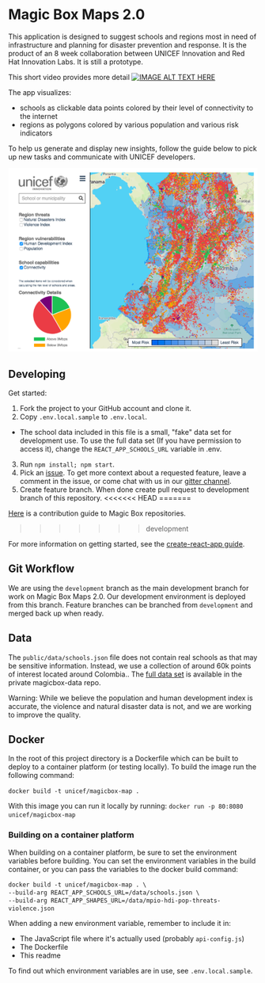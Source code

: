 # Magic Box Maps 2.0
This application is designed to suggest schools and regions most in need of infrastructure and planning for disaster prevention and response. It is the product of an 8 week collaboration between UNICEF Innovation and Red Hat Innovation Labs. It is still a prototype.

This short video provides more detail [![IMAGE ALT TEXT HERE](https://i.ytimg.com/vi/-F8ODbOv8j4/maxresdefault.jpg)](http://www.youtube.com/watch?v=-F8ODbOv8j4)

The app visualizes:
- schools as clickable data points colored by their level of connectivity to the internet
- regions as polygons colored by various population and various risk indicators



To help us generate and display new insights, follow the guide below to pick up new tasks and communicate with UNICEF developers.

![screenshot](./public/prototype-screenshot.png)
## Developing
Get started:
1. Fork the project to your GitHub account and clone it.
2. Copy `.env.local.sample` to `.env.local`.
  - The school data included in this file is a small, "fake" data set for development use. To use the full data set (If you have permission to access it), change the `REACT_APP_SCHOOLS_URL` variable in .env.
3. Run `npm install; npm start`.
4. Pick an [issue](https://github.com/unicef/magicbox-maps-prototype/issues). To get more context about a requested feature, leave a comment in the issue, or come chat with us in our [gitter channel](https://gitter.im/unicef-innovation-dev/Lobby).
5. Create feature branch. When done create pull request to development branch of this repository.
<<<<<<< HEAD
=======

[Here](https://github.com/unicef/magicbox/blob/master/.github/CONTRIBUTING.md) is a contribution guide to Magic Box repositories.
>>>>>>> development

For more information on getting started, see the  [create-react-app guide](https://github.com/facebookincubator/create-react-app/blob/master/packages/react-scripts/template/README.md).

## Git Workflow

We are using the `development` branch as the main development branch for work on Magic Box Maps 2.0. Our development environment is deployed from this branch. Feature branches can be branched from `development` and merged back up when ready.

## Data

The `public/data/schools.json` file does not contain real schools as that may be sensitive information. Instead, we use a collection of around 60k points of interest located around Colombia.. The [full data set](https://github.com/unicef/magicbox-data/blob/master/data/schools.json) is available in the private magicbox-data repo.

Warning: While we believe the population and human development index is accurate, the violence and natural disaster data is not, and we are working to improve the quality.

## Docker

In the root of this project directory is a Dockerfile which can be built to deploy to a container platform (or testing locally). To build the image run the following command:

`docker build -t unicef/magicbox-map .`

With this image you can run it locally by running:
`docker run -p 80:8080 unicef/magicbox-map`

### Building on a container platform

When building on a container platform, be sure to set the environment variables before building. You can set the environment variables in the build container, or you can pass the variables to the docker build command:

```
docker build -t unicef/magicbox-map . \
--build-arg REACT_APP_SCHOOLS_URL=/data/schools.json \
--build-arg REACT_APP_SHAPES_URL=/data/mpio-hdi-pop-threats-violence.json
```

When adding a new environment variable, remember to include it in:
- The JavaScript file where it's actually used (probably `api-config.js`)
- The Dockerfile
- This readme

To find out which environment variables are in use, see `.env.local.sample`.
